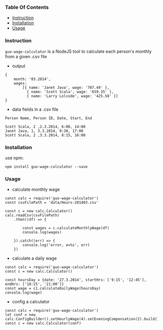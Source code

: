 ###  Table Of Contents
+ [Instruction](#intro)
+ [Installation](#install)
+ [Usage](#use)


### Instruction
`guo-wage-calculator` is a NodeJS tool to calculate each person's monthly from a given .csv file
+ output
```
{
    month: '03.2014',
    wages:
        [{ name: 'Janet Java', wage: '707.49' },
          { name: 'Scott Scala', wage: '659.35' },
          { name: 'Larry Lolcode', wage: '425.58' }]
}
```
+ data fields in a .csv file
```
Person Name, Person ID, Date, Start, End

Scott Scala, 2 ,2.3.2014, 6:00, 14:00
Janet Java, 1, 3.3.2014, 9:30, 17:00
Scott Scala, 2 ,3.3.2014, 8:15, 16:00
```

### Installation
use npm:
```
npm install guo-wage-calculator --save
```

### Usage

+ calculate monthly wage
```
const calc = require('guo-wage-calculator')
const csvFilePath = 'data/Hours-201403.csv'

const c = new calc.Calculator()
calc.readCsv(csvFilePath)
    .then((df) => {

        const wages = c.calculateMonthlyWage(df)
        console.log(wages)

    }).catch((err) => {
        console.log('error, e=%s', err)
    })
```

+ calculate a daily wage
```
const calc = require('guo-wage-calculator')
const c = new calc.Calculator()

const hoursDay = {date: '27.3.2014', startHrs: ['9:15', '12:45'], endHrs: ['10:15', '21:00']}
const wage = c1.calculateDailyWage(hoursDay)
console.log(wage)

```

+ config a calculator
```
const calc = require('guo-wage-calculator')
let conf = new calc.ConfigBuilder().setHourlyWage(4).setEveningCompensation(2).build()
const c = new calc.Calculator(conf)

```